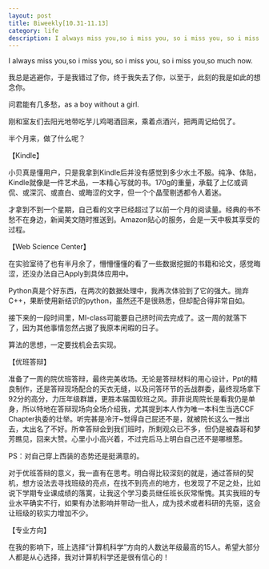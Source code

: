 ```yaml
---
layout: post
title: Biweekly[10.31-11.13]
category: life
description: I always miss you,so i miss you, so i miss you, so i miss you,so much now.
---
```

I always miss you,so i miss you, so i miss you, so i miss you,so much now.

我总是逃避你，于是我错过了你，终于我失去了你，以至于，此刻的我是如此的想念你。

问君能有几多愁，as a boy without a girl.</blockquote>


刚和室友们去阳光地带吃芋儿鸡喝酒回来，乘着点酒兴，把两周记给侃了。

半个月来，做了什么呢？

【Kindle】

小贝真是懂用户，只是我拿到Kindle后并没有感觉到多少水土不服。纯净、体贴，Kindle就像是一件艺术品，一本精心写就的书。170g的重量，承载了上亿或调侃、或深沉、或直白、或晦涩的文字，但一个个晶莹剔透都令人着迷。

才拿到不到一个星期，自己看的文字已经超过了以前一个月的阅读量。经典的书不愁不在身边，新闻美文随时推送到。Amazon贴心的服务，会是一天中极其享受的过程。

【Web Science Center】

在实验室待了也有半月余了，懵懵懂懂的看了一些数据挖掘的书籍和论文，感觉晦涩，还没办法自己Apply到具体应用中。

Python真是个好东西，在两次的数据处理中，我再次体验到了它的强大。抛弃C++，果断使用新结识的python，虽然还不是很熟悉，但却配合得非常自如。

接下来的一段时间里，Ml-class可能要自己挤时间去完成了。这一周的就落下了，因为其他事情忽然占据了我原本闲暇的日子。

算法的思想，一定要找机会去实现。

【优班答辩】

准备了一周的院优班答辩，最终完美收场。无论是答辩材料的用心设计，Ppt的精良制作，还是答辩现场配合的天衣无缝，以及问答环节的舌战群委，最终现场拿下92分的高分，力压年级群雄，更胜本届国软班之风。菲菲说周院长是看我仍是单身，所以特地在答辩现场向全场介绍我，尤其提到本人作为唯一本科生当选CCF Chapter执委的壮举。听完甚是冷汗~觉得自己屁还不是，就被院长这么一推出去，太出名了不好。所幸答辩会到我们班时，所剩观众已不多，但仍是被森哥和梦芳瞧见，回来大赞。心里小小高兴着，不过完后马上明白自己还不是哪根葱。

PS：对自己穿上西装的态势还是挺满意的。

对于优班答辩的意义，我一直有在思考。明白得比较深刻的就是，通过答辩的契机，想方设法去寻找班级的亮点，在找不到亮点的地方，也发现了不足之处，比如说下学期专业课成绩的落寞，让我这个学习委员继任班长灰常惭愧。其实我班的专业水平确实不行，如果有办法影响并带动一批人，成为技术或者科研的先驱，这会让班级的软实力增加不少。

【专业方向】

在我的影响下，班上选择“计算机科学”方向的人数达年级最高的15人。希望大部分人都是从心选择，我对计算机科学还是很有信心的！
